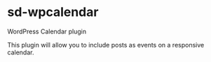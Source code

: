 # sd-wpcalendar
WordPress Calendar plugin

This plugin will allow you to include posts as events on a responsive calendar.
